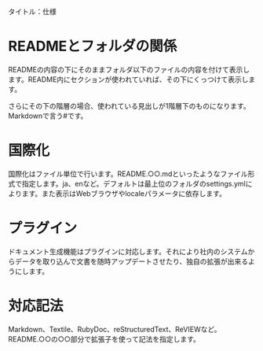 タイトル：仕様

# READMEとフォルダの関係

READMEの内容の下にそのままフォルダ以下のファイルの内容を付けて表示します。README内にセクションが使われていれば、その下にくっつけて表示します。

さらにその下の階層の場合、使われている見出しが1階層下のものになります。Markdownで言う#です。

# 国際化

国際化はファイル単位で行います。README.○○.mdといったようなファイル形式で指定します。ja、enなど。デフォルトは最上位のフォルダのsettings.ymlによります。また表示はWebブラウザやlocaleパラメータに依存します。

# プラグイン

ドキュメント生成機能はプラグインに対応します。それにより社内のシステムからデータを取り込んで文書を随時アップデートさせたり、独自の拡張が出来るようにします。

# 対応記法

Markdown、Textile、RubyDoc、reStructuredText、ReVIEWなど。README.○○の○○部分で拡張子を使って記法を指定します。

